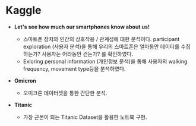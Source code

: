 # Kaggle

* **Let's see how much our smartphones know about us!** 
  * 스마트폰 장치와 인간의 상호작용 / 관계성에 대한 분석이다. participant exploration (사용자 분석)을 통해 우리의 스마트폰은 얼마동안 데이터를 수집하는가? 사용자는 어라동안 걷는가? 를 확인하였다.
  * Exloring personal information (개인정보 분석)을 통해 사용자의 walking frequency, movement type등을 분석하였다. 

* **Omicron** 
  * 오미크론 데이터셋을 통한 간단한 분석. 

* **Titanic** 
  * 가장 근본이 되는 Titanic Dataset을 활용한 노트북 구현. 
